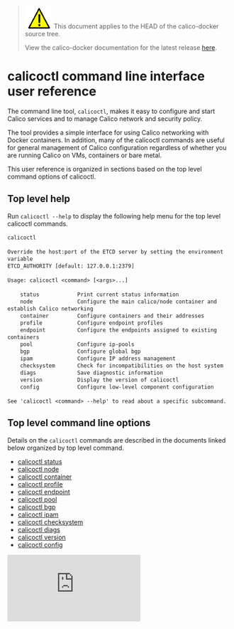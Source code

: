 <!--- master only -->
> ![warning](images/warning.png) This document applies to the HEAD of the calico-docker source tree.
>
> View the calico-docker documentation for the latest release [here](https://github.com/projectcalico/calico-docker/blob/v0.13.0/README.md).
<!--- else
> You are viewing the calico-docker documentation for release **release**.
<!--- end of master only -->

# calicoctl command line interface user reference

The command line tool, `calicoctl`, makes it easy to configure and start Calico
services and to manage Calico network and security policy.

The tool provides a simple interface for using Calico networking with Docker
containers.  In addition, many of the calicoctl commands are useful for general
management of Calico configuration regardless of whether you are running Calico
on VMs, containers or bare metal.

This user reference is organized in sections based on the top level command options
of calicoctl.

## Top level help

Run `calicoctl --help` to display the following help menu for the top level 
calicoctl commands.

```
calicoctl

Override the host:port of the ETCD server by setting the environment variable
ETCD_AUTHORITY [default: 127.0.0.1:2379]

Usage: calicoctl <command> [<args>...]

    status            Print current status information
    node              Configure the main calico/node container and establish Calico networking
    container         Configure containers and their addresses
    profile           Configure endpoint profiles
    endpoint          Configure the endpoints assigned to existing containers
    pool              Configure ip-pools
    bgp               Configure global bgp
    ipam              Configure IP address management
    checksystem       Check for incompatibilities on the host system
    diags             Save diagnostic information
    version           Display the version of calicoctl
    config            Configure low-level component configuration

See 'calicoctl <command> --help' to read about a specific subcommand.

```


## Top level command line options

Details on the `calicoctl` commands are described in the documents linked below
organized by top level command.

-  [calicoctl status](calicoctl/status.md)
-  [calicoctl node](calicoctl/node.md)
-  [calicoctl container](calicoctl/container.md)
-  [calicoctl profile](calicoctl/profile.md)
-  [calicoctl endpoint](calicoctl/endpoint.md)
-  [calicoctl pool](calicoctl/pool.md)
-  [calicoctl bgp](calicoctl/bgp.md)
-  [calicoctl ipam](calicoctl/ipam.md)
-  [calicoctl checksystem](calicoctl/checksystem.md)
-  [calicoctl diags](calicoctl/diags.md)
-  [calicoctl version](calicoctl/version.md)
-  [calicoctl config](calicoctl/config.md)

[![Analytics](https://ga-beacon.appspot.com/UA-52125893-3/calico-docker/docs/calicoctl.md?pixel)](https://github.com/igrigorik/ga-beacon)
